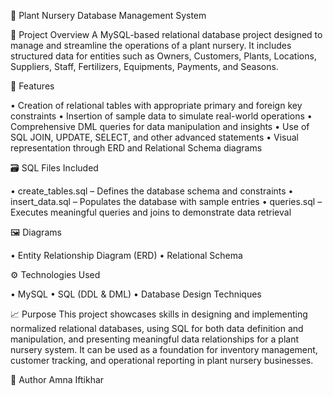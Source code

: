 🌿 Plant Nursery Database Management System

📁 Project Overview
A MySQL-based relational database project designed to manage and streamline the operations of a plant nursery. It includes structured data for entities such as Owners, Customers, Plants, Locations, Suppliers, Staff, Fertilizers, Equipments, Payments, and Seasons.

📌 Features

• Creation of relational tables with appropriate primary and foreign key constraints
• Insertion of sample data to simulate real-world operations
• Comprehensive DML queries for data manipulation and insights
• Use of SQL JOIN, UPDATE, SELECT, and other advanced statements
• Visual representation through ERD and Relational Schema diagrams

🗃️ SQL Files Included

• create_tables.sql – Defines the database schema and constraints
• insert_data.sql – Populates the database with sample entries
• queries.sql – Executes meaningful queries and joins to demonstrate data retrieval

🖼️ Diagrams

• Entity Relationship Diagram (ERD)
• Relational Schema

⚙️ Technologies Used

• MySQL
• SQL (DDL & DML)
• Database Design Techniques

📈 Purpose
This project showcases skills in designing and implementing normalized relational databases, using SQL for both data definition and manipulation, and presenting meaningful data relationships for a plant nursery system. It can be used as a foundation for inventory management, customer tracking, and operational reporting in plant nursery businesses.

📎 Author
Amna Iftikhar
